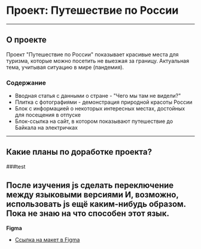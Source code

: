 # **Проект: Путешествие по России**
------

## О проекте
Проект "Путешествие по России" показывает красивые места для туризма, которые можно посетить не выезжая за границу.
Актуальная тема, учитывая ситуацию в мире (пандемия).

### Содержание
* Вводная статья с данными о стране - "Чего мы там не видели?"
* Плитка с фотографиями - демонстрация природной красоты России
* Блок с информацией о некоторых интересных местах, достойных для посещения в отпуске
* Блок-ссылка на сайт, в котором показывают путешествие до Байкала на электричках
------

## Какие планы по доработке проекта?
###test


После изучения js сделать переключение между языковыми версиями 
И, возможно, использовать js ещё каким-нибудь образом. Пока не знаю на что способен этот язык.
------

**Figma**

* [Ссылка на макет в Figma](https://www.figma.com/file/5S2WSbEFL6awjVWJ0NWL8Q/Sprint-3_-Russia-_-desktop-mobile?node-id=28503%3A0)

